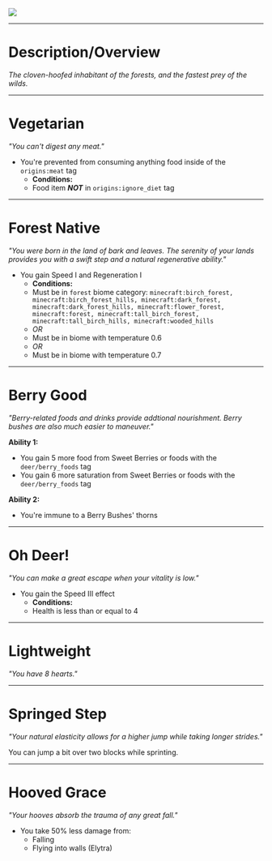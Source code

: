![](https://github.com/Mos-Origins/GroundedOrigins/blob/master/.github/assets/deer_icon.png?raw=true)


***


# **Description/Overview**
_The cloven-hoofed inhabitant of the forests, and the fastest prey of the wilds._


***


# **Vegetarian**
_"You can't digest any meat."_

- You're prevented from consuming anything food inside of the `origins:meat` tag
  - **Conditions:**
  - Food item _**NOT**_ in `origins:ignore_diet` tag

***


# **Forest Native**
_"You were born in the land of bark and leaves. The serenity of your lands provides you with a swift step and a natural regenerative ability."_

- You gain Speed I and Regeneration I
  - **Conditions:**
  - Must be in `forest` biome category: `minecraft:birch_forest, minecraft:birch_forest_hills, minecraft:dark_forest, minecraft:dark_forest_hills, minecraft:flower_forest, minecraft:forest, minecraft:tall_birch_forest, minecraft:tall_birch_hills, minecraft:wooded_hills`
  - _OR_
  - Must be in biome with temperature 0.6
  - _OR_
  - Must be in biome with temperature 0.7


***


# **Berry Good**
_"Berry-related foods and drinks provide addtional nourishment. Berry bushes are also much easier to maneuver."_

**Ability 1:**
- You gain 5 more food from Sweet Berries or foods with the `deer/berry_foods` tag
- You gain 6 more saturation from Sweet Berries or foods with the `deer/berry_foods` tag

**Ability 2:**
- You're immune to a Berry Bushes' thorns 


***


# **Oh Deer!**
_"You can make a great escape when your vitality is low."_

- You gain the Speed III effect
  - **Conditions:**
  - Health is less than or equal to 4


***


# **Lightweight**
_"You have 8 hearts."_


***


# **Springed Step**
_"Your natural elasticity allows for a higher jump while taking longer strides."_

You can jump a bit over two blocks while sprinting.

***


# **Hooved Grace**
_"Your hooves absorb the trauma of any great fall."_

- You take 50% less damage from:
  - Falling
  - Flying into walls (Elytra)